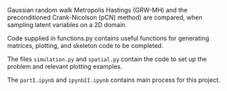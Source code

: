 Gaussian random walk Metropolis Hastings (GRW-MH) and the preconditioned Crank-Nicolson (pCN) method) are compared, when sampling latent variables on a 2D
domain.   

Code supplied in functions.py contains useful functions for generating matrices, plotting, and skeleton code to be completed.   

The files `simulation.py` and `spatial.py` contain the code to set up the problem and relevant plotting examples.  

The `partI.ipynb` and `ipynbII.ipynb` contains main process for this project.  
